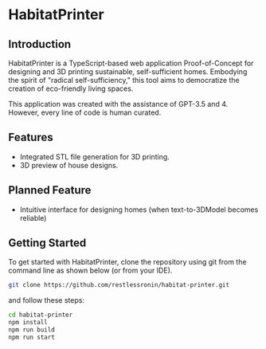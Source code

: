 # HabitatPrinter

## Introduction

HabitatPrinter is a TypeScript-based web application Proof-of-Concept for designing and 3D printing sustainable, self-sufficient homes. Embodying the spirit of "radical self-sufficiency," this tool aims to democratize the creation of eco-friendly living spaces.

This application was created with the assistance of GPT-3.5 and 4. However, every line of code is human curated.

## Features

- Integrated STL file generation for 3D printing.
- 3D preview of house designs.

## Planned Feature

- Intuitive interface for designing homes (when text-to-3DModel becomes reliable)

## Getting Started

To get started with HabitatPrinter, clone the repository using git from the command line as shown below (or from your IDE).

```bash
git clone https://github.com/restlessronin/habitat-printer.git
```

and follow these steps:

```bash
cd habitat-printer
npm install
npm run build
npm run start
```
